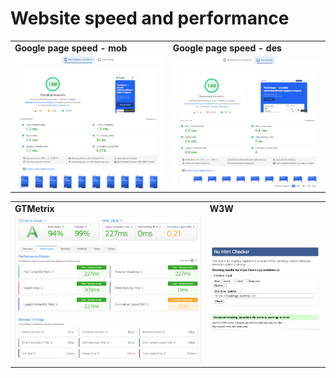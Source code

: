 # Website speed and performance

<table>
       <tr>
         <td><b>Google page speed - mob</b></td>
         <td><b>Google page speed - des</b></td>
      </tr>
   <tr>
      <td>
         <img src="./src/img/md/pagespeed__mob.png" alt="Картинка мобильного" title="Картинка" />
      </td>
      <td>
         <img src="./src/img/md/pagespeed__des-1.png" alt="Картинка компьютера" title="Картинка" />
      </td>
   </tr>
</table>

<table>
   <tr>
      <td><b>GTMetrix</b></td>
      <td><b>W3W</b></td>
   </tr>
   <tr>
      <td>
         <img src="./src/img/md/GTmetrix.png" alt="Картинка" />
      </td>
      <td>
         <img src="./src/img/md/w3w.jpg" alt="Картинка" />
      </td>
   </tr>
</table>
